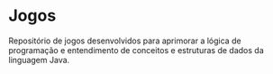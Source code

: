# Jogos
Repositório de jogos desenvolvidos para aprimorar a lógica de programação e entendimento de conceitos e estruturas de dados da linguagem Java.
